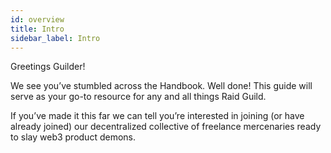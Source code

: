 ```yaml
---
id: overview
title: Intro
sidebar_label: Intro
---
```

Greetings Guilder!

We see you’ve stumbled across the Handbook. Well done! This guide will serve as your go-to resource for any and all things Raid Guild.

If you’ve made it this far we can tell you’re interested in joining (or have already 
joined) our decentralized collective of freelance mercenaries ready to slay web3 product demons.